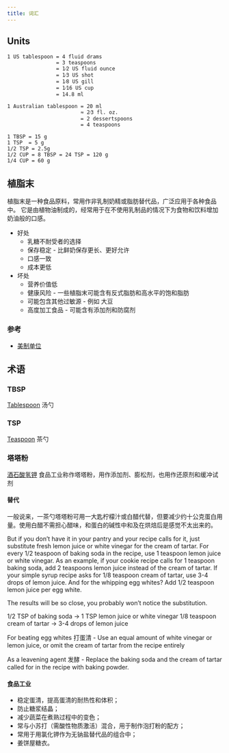 ```yaml
---
title: 词汇
---
```


## Units

```
1 US tablespoon	= 4 fluid drams
                = 3 teaspoons
                = 1⁄2 US fluid ounce
                = 1⁄3 US shot
                = 1⁄8 US gill
                = 1⁄16 US cup
                = 14.8 ml

1 Australian tablespoon	= 20 ml
                        ≈ 2⁄3 fl. oz.
                        = 2 dessertspoons
                        = 4 teaspoons

1 TBSP = 15 g
1 TSP  = 5 g
1/2 TSP = 2.5g
1/2 CUP = 8 TBSP = 24 TSP = 120 g
1/4 CUP = 60 g
```

## 植脂末

植脂末是一种食品原料，常用作非乳制奶精或脂肪替代品，广泛应用于各种食品中。
它是由植物油制成的，经常用于在不使用乳制品的情况下为食物和饮料增加奶油般的口感。

- 好处
  - 乳糖不耐受者的选择
  - 保存稳定 - 比鲜奶保存更长、更好允许
  - 口感一致
  - 成本更低
- 坏处
  - 营养价值低
  - 健康风险 - 一些植脂末可能含有反式脂肪和高水平的饱和脂肪
  - 可能包含其他过敏源 - 例如 大豆
  - 高度加工食品 - 可能含有添加剂和防腐剂

### 参考

- [美制单位](https://en.wikipedia.org/wiki/United_States_customary_units)

## 术语

### TBSP

[Tablespoon](https://en.wikipedia.org/wiki/Tablespoon)
汤勺

### TSP

[Teaspoon](https://en.wikipedia.org/wiki/Teaspoon)
茶勺

### 塔塔粉

[酒石酸氢钾](https://zh.wikipedia.org/wiki/%E9%85%92%E7%9F%B3%E9%85%B8%E6%B0%A2%E9%92%BE)
食品工业称作塔塔粉，用作添加剂、膨松剂，也用作还原剂和缓冲试剂

#### 替代

一般说来，一茶勺塔塔粉可用一大匙柠檬汁或白醋代替，但要减少约十公克蛋白用量。使用白醋不需担心醋味，和蛋白的碱性中和及在烘焙后是感觉不太出来的。

But if you don’t have it in your pantry and your recipe calls for it, just substitute fresh lemon juice or white vinegar for the cream of tartar. For every 1/2 teaspoon of baking soda in the recipe, use 1 teaspoon lemon juice or white vinegar. As an example, if your cookie recipe calls for 1 teaspoon baking soda, add 2 teaspoons lemon juice instead of the cream of tartar. If your simple syrup recipe asks for 1/8 teaspoon cream of tartar, use 3-4 drops of lemon juice. And for the whipping egg whites? Add 1/2 teaspoon lemon juice per egg white.

The results will be so close, you probably won’t notice the substitution.

1/2 TSP of baking soda -> 1 TSP lemon juice or white vinegar
1/8 teaspoon cream of tartar -> 3-4 drops of lemon juice

For beating egg whites 打蛋清 - Use an equal amount of white vinegar or lemon juice, or omit the cream of tartar from the recipe entirely

As a leavening agent 发酵 - Replace the baking soda and the cream of tartar called for in the recipe with baking powder.

#### 食品工业

- 稳定蛋清，提高蛋清的耐热性和体积；
- 防止糖浆结晶；
- 减少蔬菜在煮熟过程中的变色；
- 常与小苏打（需酸性物质激活）混合，用于制作泡打粉的配方；
- 常用于用氯化钾作为无钠盐替代品的组合中；
- 姜饼屋糖衣。

